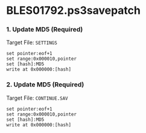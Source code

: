 # BLES01792.ps3savepatch

### 1. Update MD5 (Required)

Target File: `SETTINGS`

```
set pointer:eof+1
set range:0x000010,pointer
set [hash]:MD5
write at 0x000000:[hash]
```

### 2. Update MD5 (Required)

Target File: `CONTINUE.SAV`

```
set pointer:eof+1
set range:0x000010,pointer
set [hash]:MD5
write at 0x000000:[hash]
```

